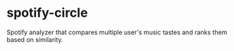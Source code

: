 # spotify-circle

Spotify analyzer that compares multiple user's music tastes and ranks them based on similarity.
